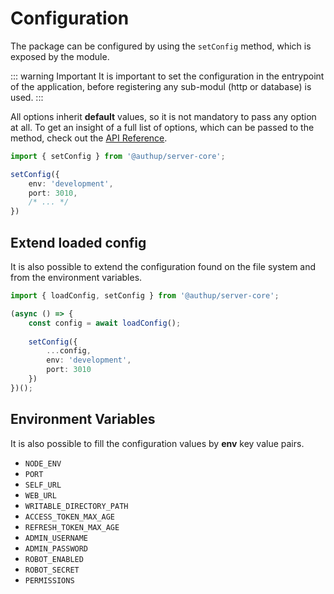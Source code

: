 # Configuration 

The package can be configured by using the `setConfig` method,
which is exposed by the module.

::: warning Important
It is important to set the configuration in the entrypoint of the application,
before registering any sub-modul (http or database) is used.
::: 

All options inherit **default** values, so it is not mandatory to pass any option at all.
To get an insight of a full list of options, which can be passed to the method, check out the [API Reference](api-reference-config.md#config).

```typescript
import { setConfig } from '@authup/server-core';

setConfig({
    env: 'development',
    port: 3010,
    /* ... */
})
```

## Extend loaded config

It is also possible to extend the configuration found on the file system and from the environment variables.

```typescript
import { loadConfig, setConfig } from '@authup/server-core';

(async () => {
    const config = await loadConfig();
    
    setConfig({
        ...config,
        env: 'development',
        port: 3010
    })
})();
```

## Environment Variables

It is also possible to fill the configuration values by **env** key value pairs.

- `NODE_ENV`
- `PORT`
- `SELF_URL`
- `WEB_URL`
- `WRITABLE_DIRECTORY_PATH`
- `ACCESS_TOKEN_MAX_AGE`
- `REFRESH_TOKEN_MAX_AGE`
- `ADMIN_USERNAME`
- `ADMIN_PASSWORD`
- `ROBOT_ENABLED`
- `ROBOT_SECRET`
- `PERMISSIONS`
